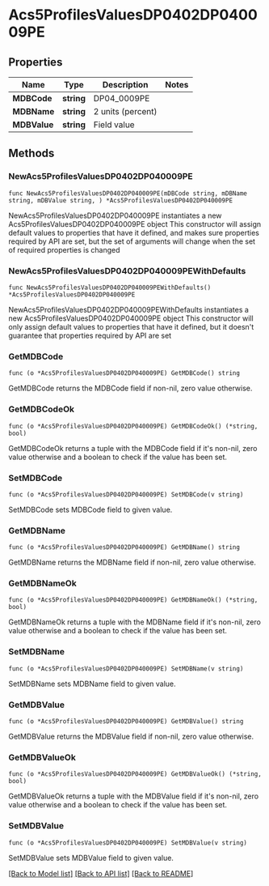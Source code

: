 # Acs5ProfilesValuesDP0402DP040009PE

## Properties

Name | Type | Description | Notes
------------ | ------------- | ------------- | -------------
**MDBCode** | **string** | DP04_0009PE | 
**MDBName** | **string** | 2 units (percent) | 
**MDBValue** | **string** | Field value | 

## Methods

### NewAcs5ProfilesValuesDP0402DP040009PE

`func NewAcs5ProfilesValuesDP0402DP040009PE(mDBCode string, mDBName string, mDBValue string, ) *Acs5ProfilesValuesDP0402DP040009PE`

NewAcs5ProfilesValuesDP0402DP040009PE instantiates a new Acs5ProfilesValuesDP0402DP040009PE object
This constructor will assign default values to properties that have it defined,
and makes sure properties required by API are set, but the set of arguments
will change when the set of required properties is changed

### NewAcs5ProfilesValuesDP0402DP040009PEWithDefaults

`func NewAcs5ProfilesValuesDP0402DP040009PEWithDefaults() *Acs5ProfilesValuesDP0402DP040009PE`

NewAcs5ProfilesValuesDP0402DP040009PEWithDefaults instantiates a new Acs5ProfilesValuesDP0402DP040009PE object
This constructor will only assign default values to properties that have it defined,
but it doesn't guarantee that properties required by API are set

### GetMDBCode

`func (o *Acs5ProfilesValuesDP0402DP040009PE) GetMDBCode() string`

GetMDBCode returns the MDBCode field if non-nil, zero value otherwise.

### GetMDBCodeOk

`func (o *Acs5ProfilesValuesDP0402DP040009PE) GetMDBCodeOk() (*string, bool)`

GetMDBCodeOk returns a tuple with the MDBCode field if it's non-nil, zero value otherwise
and a boolean to check if the value has been set.

### SetMDBCode

`func (o *Acs5ProfilesValuesDP0402DP040009PE) SetMDBCode(v string)`

SetMDBCode sets MDBCode field to given value.


### GetMDBName

`func (o *Acs5ProfilesValuesDP0402DP040009PE) GetMDBName() string`

GetMDBName returns the MDBName field if non-nil, zero value otherwise.

### GetMDBNameOk

`func (o *Acs5ProfilesValuesDP0402DP040009PE) GetMDBNameOk() (*string, bool)`

GetMDBNameOk returns a tuple with the MDBName field if it's non-nil, zero value otherwise
and a boolean to check if the value has been set.

### SetMDBName

`func (o *Acs5ProfilesValuesDP0402DP040009PE) SetMDBName(v string)`

SetMDBName sets MDBName field to given value.


### GetMDBValue

`func (o *Acs5ProfilesValuesDP0402DP040009PE) GetMDBValue() string`

GetMDBValue returns the MDBValue field if non-nil, zero value otherwise.

### GetMDBValueOk

`func (o *Acs5ProfilesValuesDP0402DP040009PE) GetMDBValueOk() (*string, bool)`

GetMDBValueOk returns a tuple with the MDBValue field if it's non-nil, zero value otherwise
and a boolean to check if the value has been set.

### SetMDBValue

`func (o *Acs5ProfilesValuesDP0402DP040009PE) SetMDBValue(v string)`

SetMDBValue sets MDBValue field to given value.



[[Back to Model list]](../README.md#documentation-for-models) [[Back to API list]](../README.md#documentation-for-api-endpoints) [[Back to README]](../README.md)


